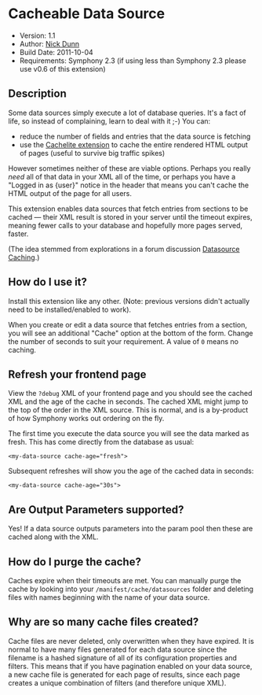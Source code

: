 # Cacheable Data Source

* Version: 1.1
* Author: [Nick Dunn](http://nick-dunn.co.uk)
* Build Date: 2011-10-04
* Requirements: Symphony 2.3 (if using less than Symphony 2.3 please use v0.6 of this extension)

## Description

Some data sources simply execute a lot of database queries. It's a fact of life, so instead of complaining, learn to deal with it ;-) You can:

* reduce the number of fields and entries that the data source is fetching
* use the [Cachelite extension](http://symphony-cms.com/download/extensions/view/20455/) to cache the entire rendered HTML output of pages (useful to survive big traffic spikes)

However sometimes neither of these are viable options. Perhaps you really *need* all of that data in your XML all of the time, or perhaps you have a "Logged in as {user}" notice in the header that means you can't cache the HTML output of the page for all users.

This extension enables data sources that fetch entries from sections to be cached — their XML result is stored in your server until the timeout expires, meaning fewer calls to your database and hopefully more pages served, faster.

(The idea stemmed from explorations in a forum discussion [Datasource Caching](http://symphony-cms.com/discuss/thread/32535/).)

## How do I use it?
Install this extension like any other. (Note: previous versions didn't actually need to be installed/enabled to work).

When you create or edit a data source that fetches entries from a section, you will see an additional "Cache" option at the bottom of the form. Change the number of seconds to suit your requirement. A value of `0` means no caching.

## Refresh your frontend page
View the `?debug` XML of your frontend page and you should see the cached XML and the age of the cache in seconds. The cached XML might jump to the top of the order in the XML source. This is normal, and is a by-product of how Symphony works out ordering on the fly.

The first time you execute the data source you will see the data marked as fresh. This has come directly from the database as usual:

	<my-data-source cache-age="fresh">

Subsequent refreshes will show you the age of the cached data in seconds:

	<my-data-source cache-age="30s">

## Are Output Parameters supported?
Yes! If a data source outputs parameters into the param pool then these are cached along with the XML.

## How do I purge the cache?
Caches expire when their timeouts are met. You can manually purge the cache by looking into your `/manifest/cache/datasources` folder and deleting files with names beginning with the name of your data source.

## Why are so many cache files created?
Cache files are never deleted, only overwritten when they have expired. It is normal to have many files generated for each data source since the filename is a hashed signature of all of its configuration properties and filters. This means that if you have pagination enabled on your data source, a new cache file is generated for each page of results, since each page creates a unique combination of filters (and therefore unique XML).
